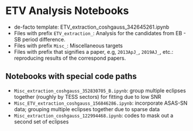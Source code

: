 # ETV Analysis Notebooks

- de-facto template: ETV_extraction_coshgauss_342645261.ipynb
- Files with prefix `ETV_extraction_`: Analysis for the candidates from EB - SB period difference.
- Files with prefix `Misc_`: Miscellaneous targets
- Files with prefix that signifies a paper, e.g, `2013ApJ_`, `2019AJ_`, etc.: reproducing results of the correspond papers.


## Notebooks with special code paths

- `Misc_extraction_coshgauss_352830705_B.ipynb`: group multiple eclipses together (roughly by TESS sectors) for fitting due to low SNR
- `Misc_ETV_extraction_coshgauss_156846286.ipynb`: incorporate ASAS-SN data; grouping multiple eclipses together due to sparse data
- `Misc_extraction_coshgauss_122994468.ipynb`: codes to mask out a second set of eclipses


